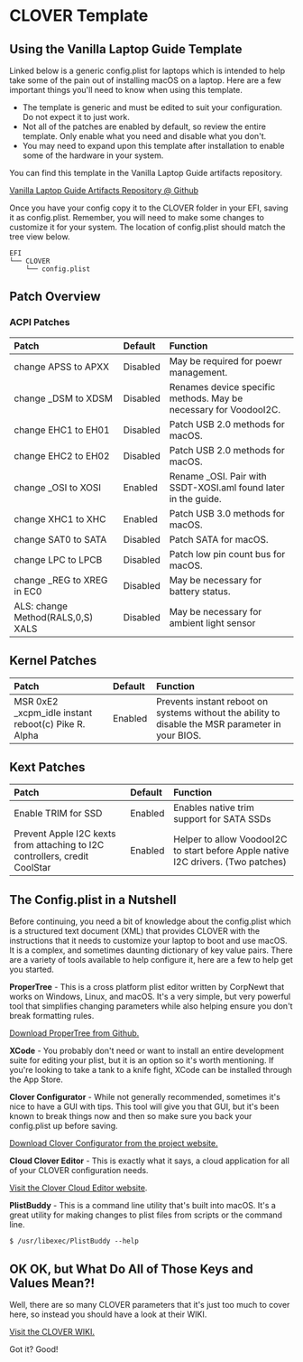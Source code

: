 # CLOVER Template

## Using the Vanilla Laptop Guide Template

Linked below is a generic config.plist for laptops which is intended to help take some of the pain out of installing macOS on a laptop. Here are a few important things you'll need to know when using this template.

* The template is generic and must be edited to suit your configuration. Do not expect it to just work.
* Not all of the patches are enabled by default, so review the entire template. Only enable what you need and disable what you don't.
* You may need to expand upon this template after installation to enable some of the hardware in your system.

You can find this template in the Vanilla Laptop Guide artifacts repository.

[Vanilla Laptop Guide Artifacts Repository @ Github](https://github.com/fewtarius/laptop-guide-artifacts)

Once you have your config copy it to the CLOVER folder in your EFI, saving it as config.plist. Remember, you will need to make some changes to customize it for your system. The location of config.plist should match the tree view below.

```text
EFI
└── CLOVER
    └── config.plist
```

## Patch Overview

### ACPI Patches

| Patch | Default | Function |
| :--- | :--- | :--- |
| change APSS to APXX | Disabled | May be required for poewr management. |
| change \_DSM to XDSM | Disabled | Renames device specific methods.  May be necessary for VoodooI2C. |
| change EHC1 to EH01 | Disabled | Patch USB 2.0 methods for macOS. |
| change EHC2 to EH02 | Disabled | Patch USB 2.0 methods for macOS. |
| change \_OSI to XOSI | Enabled | Rename \_OSI.  Pair with SSDT-XOSI.aml found later in the guide. |
| change XHC1 to XHC | Enabled | Patch USB 3.0 methods for macOS. |
| change SAT0 to SATA | Disabled | Patch SATA for macOS. |
| change LPC to LPCB | Disabled | Patch low pin count bus for macOS. |
| change \_REG to XREG in EC0 | Disabled | May be necessary for battery status. |
| ALS: change Method\(RALS,0,S\) XALS | Disabled | May be necessary for ambient light sensor |

## Kernel Patches

| Patch | Default | Function |
| :--- | :--- | :--- |
| MSR 0xE2 \_xcpm\_idle instant reboot\(c\) Pike R. Alpha | Enabled | Prevents instant reboot on systems without the ability to disable the MSR parameter in your BIOS. |

## Kext Patches

| Patch | Default | Function |
| :--- | :--- | :--- |
| Enable TRIM for SSD | Enabled | Enables native trim support for SATA SSDs |
| Prevent Apple I2C kexts from attaching to I2C controllers, credit CoolStar | Enabled | Helper to allow VoodooI2C to start before Apple native I2C drivers. \(Two patches\) |

## The Config.plist in a Nutshell

Before continuing, you need a bit of knowledge about the config.plist which is a structured text document \(XML\) that provides CLOVER with the instructions that it needs to customize your laptop to boot and use macOS. It is a complex, and sometimes daunting dictionary of key value pairs. There are a variety of tools available to help configure it, here are a few to help get you started.

**ProperTree** - This is a cross platform plist editor written by CorpNewt that works on Windows, Linux, and macOS. It's a very simple, but very powerful tool that simplifies changing parameters while also helping ensure you don't break formatting rules.

[Download ProperTree from Github.](https://github.com/corpnewt/ProperTree)

**XCode** - You probably don't need or want to install an entire development suite for editing your plist, but it is an option so it's worth mentioning. If you're looking to take a tank to a knife fight, XCode can be installed through the App Store.

**Clover Configurator** - While not generally recommended, sometimes it's nice to have a GUI with tips. This tool will give you that GUI, but it's been known to break things now and then so make sure you back your config.plist up before saving.

[Download Clover Configurator from the project website.](https://mackie100projects.altervista.org/download-clover-configurator/)

**Cloud Clover Editor** - This is exactly what it says, a cloud application for all of your CLOVER configuration needs.

[Visit the Clover Cloud Editor website](https://cloudclovereditor.altervista.org/cce/index.php).

**PlistBuddy** - This is a command line utility that's built into macOS. It's a great utility for making changes to plist files from scripts or the command line.

```text
$ /usr/libexec/PlistBuddy --help
```

## OK OK, but What Do All of Those Keys and Values Mean?!

Well, there are so many CLOVER parameters that it's just too much to cover here, so instead you should have a look at their WIKI.

[Visit the CLOVER WIKI.](https://sourceforge.net/p/cloverefiboot/wiki/Home/)

Got it? Good!


